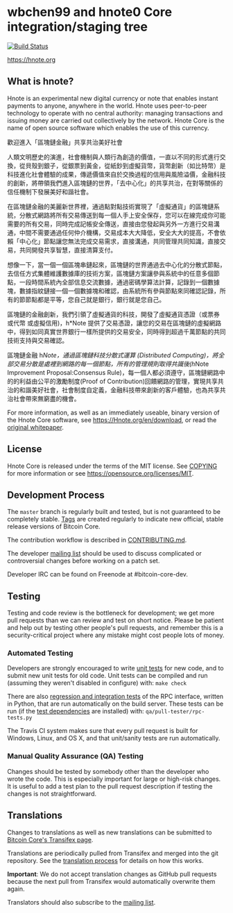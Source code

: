 wbchen99 and hnote0 Core integration/staging tree
=====================================

[![Build Status](https://travis-ci.org/bitcoin/bitcoin.svg?branch=master)](https://travis-ci.org/bitcoin/bitcoin)

https://hnote.org

What is hnote?
----------------

Hnote is an experimental new digital currency or note that enables instant payments to
anyone, anywhere in the world. Hnote uses peer-to-peer technology to operate
with no central authority: managing transactions and issuing money are carried
out collectively by the network. Hnote Core is the name of open source
software which enables the use of this currency.

歡迎進入「區塊鏈金融」共享共治美好社會

人類文明歷史的演進，社會機制與人類行為創造的價值，一直以不同的形式進行交換，從貝殼到銀子，從銀票到黃金，從紙鈔到虛擬貨幣，貨幣創新（如比特幣）是科技進化社會體驗的成果，傳遞價值來自於交換過程的信用與風險溢價，金融科技的創新，將帶領我們進入區塊鏈的世界，「去中心化」的共享共治，在對等關係的信任機制下發展美好和諧社會。

在區塊鏈金融的美麗新世界裡，通過點對點技術實現了「虛擬通貨」的區塊鏈系統，分散式網路將所有交易傳送到每一個人手上安全保存，您可以在線完成你可能需要的所有交易，同時完成記帳安全傳送，直接由您發起與另外一方進行交易溝通，中間不需要通過任何仲介機構，交易成本大大降低，安全大大的提高，不會依賴「中心化」節點讓您無法完成交易需求，直接溝通，共同管理共同知識，直接交易，共同開發共享智慧，直接清算支付。

想像一下，當一個一個區塊串鏈起來，區塊鏈的世界通過去中心化的分散式節點，去信任方式集體維護數據庫的技術方案，區塊鏈方案讓參與系統中的任意多個節點，一段時間系統內全部信息交流數據，通過密碼學算法計算，記錄到一個數據塊，數據指紋鏈接一個一個數據塊和確認，由系統所有參與節點來同確認記錄，所有的節節點都是平等，您自己就是銀行，銀行就是您自己。

區塊鏈的金融創新，我們引領了虛擬通貨的科技，開發了虛擬通貨憑證（或票券 或代幣 或虛擬信用)，h*Note 提供了交易憑證，讓您的交易在區塊鏈的虛擬網路中，得到如同真實世界銀行一樣所提供的交易安全，同時得到超過千萬節點的共同技術支持與交易確認。 

區塊鏈金融 h*Note，通過區塊鏈科技分散式運算 (Distributed Computing)，將全部交易分散是處裡到網路的每一個節點，所有的管理規則取得共識後(h*Note Improvement Proposal:Consensus Rule)，每一個人都必須遵守，區塊鏈網路中的的利益由公平的激勵制度(Proof of Contribution)回饋網路的管理，實現共享共治的和諧美好社會，社會制度自定義，金融科技帶來創新的客戶體驗，也為共享共治社會帶來無窮盡的機會。

For more information, as well as an immediately useable, binary version of
the Hnote Core software, see https://Hnote.org/en/download, or read the
[original whitepaper](https://bitcoincore.org/bitcoin.pdf).

License
-------

Hnote Core is released under the terms of the MIT license. See [COPYING](COPYING) for more
information or see https://opensource.org/licenses/MIT.

Development Process
-------------------

The `master` branch is regularly built and tested, but is not guaranteed to be
completely stable. [Tags](https://github.com/bitcoin/bitcoin/tags) are created
regularly to indicate new official, stable release versions of Bitcoin Core.

The contribution workflow is described in [CONTRIBUTING.md](CONTRIBUTING.md).

The developer [mailing list](https://lists.linuxfoundation.org/mailman/listinfo/bitcoin-dev)
should be used to discuss complicated or controversial changes before working
on a patch set.

Developer IRC can be found on Freenode at #bitcoin-core-dev.

Testing
-------

Testing and code review is the bottleneck for development; we get more pull
requests than we can review and test on short notice. Please be patient and help out by testing
other people's pull requests, and remember this is a security-critical project where any mistake might cost people
lots of money.

### Automated Testing

Developers are strongly encouraged to write [unit tests](/doc/unit-tests.md) for new code, and to
submit new unit tests for old code. Unit tests can be compiled and run
(assuming they weren't disabled in configure) with: `make check`

There are also [regression and integration tests](/qa) of the RPC interface, written
in Python, that are run automatically on the build server.
These tests can be run (if the [test dependencies](/qa) are installed) with: `qa/pull-tester/rpc-tests.py`

The Travis CI system makes sure that every pull request is built for Windows, Linux, and OS X, and that unit/sanity tests are run automatically.

### Manual Quality Assurance (QA) Testing

Changes should be tested by somebody other than the developer who wrote the
code. This is especially important for large or high-risk changes. It is useful
to add a test plan to the pull request description if testing the changes is
not straightforward.

Translations
------------

Changes to translations as well as new translations can be submitted to
[Bitcoin Core's Transifex page](https://www.transifex.com/projects/p/bitcoin/).

Translations are periodically pulled from Transifex and merged into the git repository. See the
[translation process](doc/translation_process.md) for details on how this works.

**Important**: We do not accept translation changes as GitHub pull requests because the next
pull from Transifex would automatically overwrite them again.

Translators should also subscribe to the [mailing list](https://groups.google.com/forum/#!forum/bitcoin-translators).
